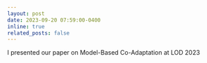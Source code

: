 ```yaml
---
layout: post
date: 2023-09-20 07:59:00-0400
inline: true
related_posts: false
---
```


I presented our paper on Model-Based Co-Adaptation at LOD 2023
